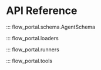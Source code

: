 # API Reference

::: flow_portal.schema.AgentSchema

::: flow_portal.loaders

::: flow_portal.runners

::: flow_portal.tools
